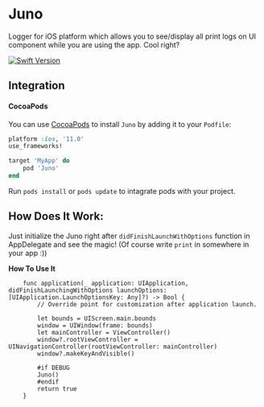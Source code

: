# Juno

Logger for iOS platform which allows you to see/display all print logs on UI component while you are using the app. Cool right?

[![Swift Version][swift-image]][swift-url]

## Integration

#### CocoaPods
You can use [CocoaPods](http://cocoapods.org/) to install `Juno` by adding it to your `Podfile`:

```ruby
platform :ios, '11.0'
use_frameworks!

target 'MyApp' do
	pod 'Juno'
end
```
Run `pods install` or `pods update` to intagrate pods with your project.


## How Does It Work:

Just initialize the Juno right after `didFinishLaunchWithOptions` function in AppDelegate and see the magic! (Of course write `print` in somewhere in your app :))

**How To Use It**

```
    func application(_ application: UIApplication, didFinishLaunchingWithOptions launchOptions: [UIApplication.LaunchOptionsKey: Any]?) -> Bool {
        // Override point for customization after application launch.
        
        let bounds = UIScreen.main.bounds
        window = UIWindow(frame: bounds)
        let mainController = ViewController()
        window?.rootViewController = UINavigationController(rootViewController: mainController)
        window?.makeKeyAndVisible()

        #if DEBUG
        Juno()
        #endif
        return true
    }
    
 ```


[swift-image]:https://img.shields.io/badge/swift-5.0-orange.svg
[swift-url]: https://swift.org/
